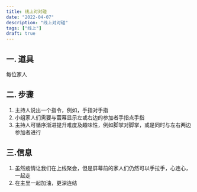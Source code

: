 ```yaml
---
title: 线上对对碰
date: "2022-04-07"
description: "线上对对碰"
tags: ["线上"]
draft: true
---
```

## 一. 道具
每位家人

## 二. 步骤
1. 主持人说出一个指令，例如，手指对手指
2. 小组家人们需要与萤幕显示左或右边的参加者手指点手指
3. 主持人可循序渐进提升难度及趣味性，例如脚掌对脚掌，或是同时与左右两边参加者进行

## 三.信息

1. 虽然疫情让我们在上线聚会，但是屏幕前的家人们仍然可以手拉手，心连心，一起走
2. 在主里一起加油，更深连结
